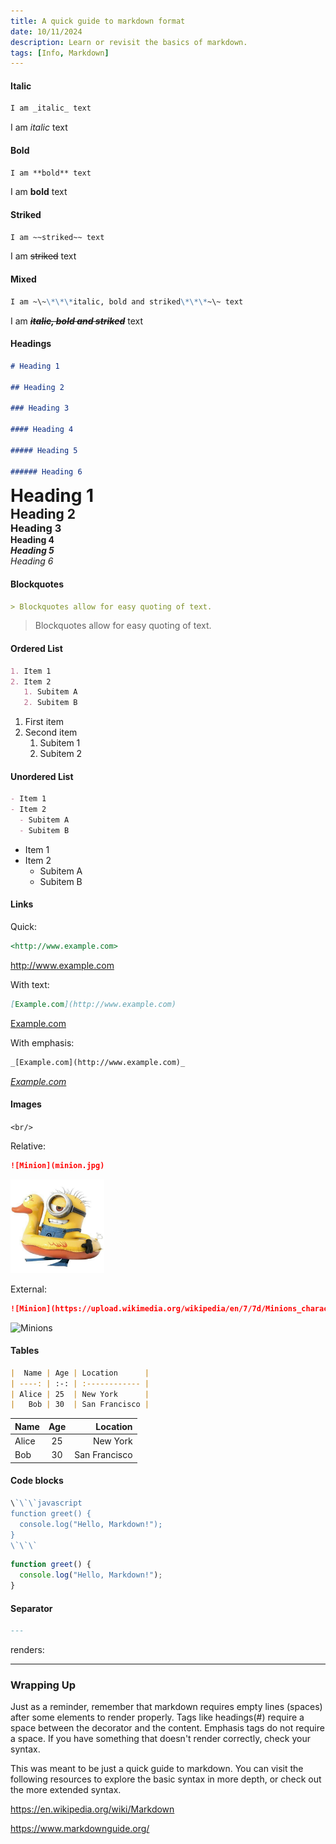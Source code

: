 ```yaml
---
title: A quick guide to markdown format
date: 10/11/2024
description: Learn or revisit the basics of markdown.
tags: [Info, Markdown]
---
```


#### Italic

```markdown
I am _italic_ text
```

I am _italic_ text

#### Bold

```markdown
I am **bold** text
```

I am **bold** text

#### Striked

```markdown
I am ~~striked~~ text
```

I am ~~striked~~ text

#### Mixed

```markdown
I am ~\~\*\*\*italic, bold and striked\*\*\*~\~ text
```

I am ~~**_italic, bold and striked_**~~ text

#### Headings

```markdown
# Heading 1

## Heading 2

### Heading 3

#### Heading 4

##### Heading 5

###### Heading 6
```

<h1 style="margin:0">Heading 1</h1>
<h2 style="margin:0">Heading 2</h2>
<h3 style="margin:0">Heading 3</h3>
<h4 style="margin:0">Heading 4</h4>
<h5 style="margin:0">Heading 5</h5>
<h6 style="margin:0">Heading 6</h6>

#### Blockquotes

```markdown
> Blockquotes allow for easy quoting of text.
```

> Blockquotes allow for easy quoting of text.

#### Ordered List

```markdown
1. Item 1
2. Item 2
   1. Subitem A
   2. Subitem B
```

1. First item
2. Second item
   1. Subitem 1
   2. Subitem 2

#### Unordered List

```markdown
- Item 1
- Item 2
  - Subitem A
  - Subitem B
```

- Item 1
- Item 2
  - Subitem A
  - Subitem B

#### Links

Quick:

```markdown
<http://www.example.com>
```

<http://www.example.com>

With text:

```markdown
[Example.com](http://www.example.com)
```

[Example.com](http://www.example.com)

With emphasis:

```markdown
_[Example.com](http://www.example.com)_
```

_[Example.com](http://www.example.com)_

#### Images

`<br/>`

Relative:

```markdown
![Minion](minion.jpg)
```

<img alt="Minion" src="minion.jpg" style="width:150px" />

External:

```markdown
![Minion](https://upload.wikimedia.org/wikipedia/en/7/7d/Minions_characters.png)
```

<img
  alt="Minions"
  src="https://upload.wikimedia.org/wikipedia/en/7/7d/Minions_characters.png"
  style="width:150px"
/>

#### Tables

```markdown
|  Name | Age | Location      |
| ----: | :-: | :------------ |
| Alice | 25  | New York      |
|   Bob | 30  | San Francisco |
```

| Name  | Age |      Location |
| :---- | :-: | ------------: |
| Alice | 25  |      New York |
| Bob   | 30  | San Francisco |

#### Code blocks

```javascript
\`\`\`javascript
function greet() {
  console.log("Hello, Markdown!");
}
\`\`\`
```

```javascript
function greet() {
  console.log("Hello, Markdown!");
}
```

#### Separator

```markdown
---
```

renders:

---

### Wrapping Up

Just as a reminder, remember that markdown requires empty lines (spaces) after some elements to render
properly. Tags like headings(#) require a space between the decorator and the content. Emphasis tags do not require a space. If you have something that doesn't render correctly, check your syntax.

This was meant to be just a quick guide to markdown. You can visit the following resources to explore
the basic syntax in more depth, or check out the more extended syntax.

<https://en.wikipedia.org/wiki/Markdown>

<https://www.markdownguide.org/>
